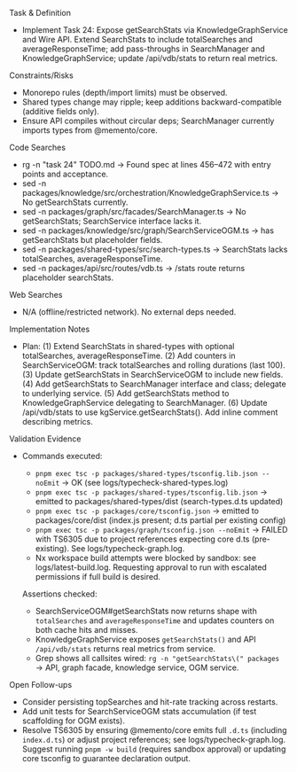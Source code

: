 Task & Definition
- Implement Task 24: Expose getSearchStats via KnowledgeGraphService and Wire API. Extend SearchStats to include totalSearches and averageResponseTime; add pass-throughs in SearchManager and KnowledgeGraphService; update /api/vdb/stats to return real metrics.

Constraints/Risks
- Monorepo rules (depth/import limits) must be observed.
- Shared types change may ripple; keep additions backward-compatible (additive fields only).
- Ensure API compiles without circular deps; SearchManager currently imports types from @memento/core.

Code Searches
- rg -n "task 24" TODO.md → Found spec at lines 456–472 with entry points and acceptance.
- sed -n packages/knowledge/src/orchestration/KnowledgeGraphService.ts → No getSearchStats currently.
- sed -n packages/graph/src/facades/SearchManager.ts → No getSearchStats; SearchService interface lacks it.
- sed -n packages/knowledge/src/graph/SearchServiceOGM.ts → has getSearchStats but placeholder fields.
- sed -n packages/shared-types/src/search-types.ts → SearchStats lacks totalSearches, averageResponseTime.
- sed -n packages/api/src/routes/vdb.ts → /stats route returns placeholder searchStats.

Web Searches
- N/A (offline/restricted network). No external deps needed.

Implementation Notes
- Plan: (1) Extend SearchStats in shared-types with optional totalSearches, averageResponseTime. (2) Add counters in SearchServiceOGM: track totalSearches and rolling durations (last 100). (3) Update getSearchStats in SearchServiceOGM to include new fields. (4) Add getSearchStats to SearchManager interface and class; delegate to underlying service. (5) Add getSearchStats method to KnowledgeGraphService delegating to SearchManager. (6) Update /api/vdb/stats to use kgService.getSearchStats(). Add inline comment describing metrics.

Validation Evidence
- Commands executed:
  - `pnpm exec tsc -p packages/shared-types/tsconfig.lib.json --noEmit` → OK (see logs/typecheck-shared-types.log)
  - `pnpm exec tsc -p packages/shared-types/tsconfig.lib.json` → emitted to packages/shared-types/dist (search-types.d.ts updated)
  - `pnpm exec tsc -p packages/core/tsconfig.json` → emitted to packages/core/dist (index.js present; d.ts partial per existing config)
  - `pnpm exec tsc -p packages/graph/tsconfig.json --noEmit` → FAILED with TS6305 due to project references expecting core d.ts (pre-existing). See logs/typecheck-graph.log.
  - Nx workspace build attempts were blocked by sandbox: see logs/latest-build.log. Requesting approval to run with escalated permissions if full build is desired.

  Assertions checked:
  - SearchServiceOGM#getSearchStats now returns shape with `totalSearches` and `averageResponseTime` and updates counters on both cache hits and misses.
  - KnowledgeGraphService exposes `getSearchStats()` and API `/api/vdb/stats` returns real metrics from service.
  - Grep shows all callsites wired: `rg -n "getSearchStats\(" packages` → API, graph facade, knowledge service, OGM service.

Open Follow-ups
- Consider persisting topSearches and hit-rate tracking across restarts.
- Add unit tests for SearchServiceOGM stats accumulation (if test scaffolding for OGM exists). 
- Resolve TS6305 by ensuring @memento/core emits full `.d.ts` (including `index.d.ts`) or adjust project references; see logs/typecheck-graph.log. Suggest running `pnpm -w build` (requires sandbox approval) or updating core tsconfig to guarantee declaration output.
